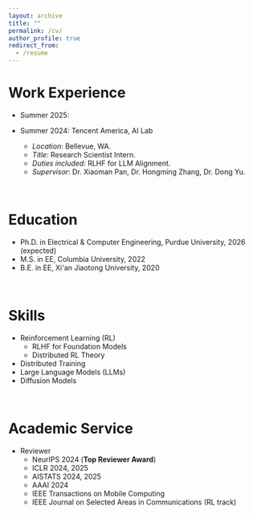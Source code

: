 ```yaml
---
layout: archive
title: ""
permalink: /cv/
author_profile: true
redirect_from:
  - /resume
---
```


Work Experience
======
* Summer 2025:
  
* Summer 2024: Tencent America, AI Lab
  * *Location*: Bellevue, WA.
  * *Title*: Research Scientist Intern.
  * *Duties included*: RLHF for LLM Alignment.
  * *Supervisor*: Dr. Xiaoman Pan, Dr. Hongming Zhang, Dr. Dong Yu.

<br>

Education
======
* Ph.D. in Electrical & Computer Engineering, Purdue University, 2026 (expected)
* M.S. in EE, Columbia University, 2022
* B.E. in EE, Xi'an Jiaotong University, 2020

<br>

Skills
======
* Reinforcement Learning (RL)
  * RLHF for Foundation Models
  * Distributed RL Theory
* Distributed Training
* Large Language Models (LLMs)
* Diffusion Models

<br>

Academic Service
======
* Reviewer
  * NeurIPS 2024 (**Top Reviewer Award**)
  * ICLR 2024, 2025
  * AISTATS 2024, 2025
  * AAAI 2024
  * IEEE Transactions on Mobile Computing
  * IEEE Journal on Selected Areas in Communications (RL track)
